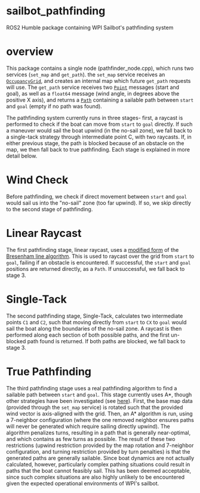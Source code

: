 # sailbot_pathfinding

ROS2 Humble package containing WPI Sailbot's pathfinding system

# overview

This package contains a single node (pathfinder_node.cpp), which runs two services (`set_map` and `get_path`). the `set_map` service receives an [`OccupancyGrid`](https://docs.ros2.org/foxy/api/nav_msgs/msg/OccupancyGrid.html), and creates an internal map which future `get_path` requests will use. The `get_path` service receives two [`Point`](https://docs.ros2.org/foxy/api/geometry_msgs/msg/Point.html) messages (start and goal), as well as a `float64` message (wind angle, in degrees above the positive X axis), and returns a [`Path`](https://docs.ros2.org/foxy/api/nav_msgs/msg/Path.html) containing a sailable path between `start` and `goal` (empty if no path was found).

The pathfinding system currently runs in three stages- first, a raycast is performed to check if the boat can move from `start` to `goal` directly. If such a maneuver would sail the boat upwind (in the no-sail zone), we fall back to a single-tack strategy through intermediate point C, with two raycasts. If, in either previous stage, the path is blocked because of an obstacle on the map, we then fall back to true pathfinding. Each stage is explained in more detail below.

# Wind Check
Before pathfinding, we check if direct movement between `start` and `goal` would sail us into the "no-sail" zone (too far upwind). If so, we skip directly to the second stage of pathfinding.

# Linear Raycast
The first pathfinding stage, linear raycast, uses a [modified form](http://eugen.dedu.free.fr/projects/bresenham/) of the [Bresenham line algorithm](https://en.wikipedia.org/wiki/Bresenham%27s_line_algorithm). This is used to raycast over the grid from `start` to `goal`, failing if an obstacle is encountered. If successful, the `start` and `goal` positions are returned directly, as a `Path`. If unsuccessful, we fall back to stage 3.

# Single-Tack
The second pathfinding stage, Single-Tack, calculates two intermediate points `C1` and `C2`, such that moving directly from `start` to `CX` to `goal` would sail the boat along the boundaries of the no-sail zone. A raycast is then performed along each section of both possible paths, and the first un-blocked path found is returned. If both paths are blocked, we fall back to stage 3.

# True Pathfinding
The third pathfinding stage uses a real pathfinding algorithm to find a sailable path between `start` and `goal`. This stage currently uses A*, though other strategies have been investigated (see [here](https://github.com/wpisailbot/pathfinding_playground)). First, the base map data (provided through the `set_map` service) is rotated such that the provided wind vector is axis-aligned with the grid. Then, an A* algorithm is run, using a 7-neighbor configuration (where the one removed neighbor ensures paths will never be generated which require sailing directly upwind). The algorithm penalizes turns, resulting in a path that is generally near-optimal, and which contains as few turns as possible. The result of these two restrictions (upwind restriction provided by the map rotation and 7-neighbor configuration, and turning restriction provided by turn penalties) is that the generated paths are generally sailable. Since boat dynamics are not actually calculated, however, particularly complex pathing situations could result in paths that the boat cannot feasibly sail. This has been deemed acceptable, since such complex situations are also highly unlikely to be encountered given the expected operational environments of WPI's sailbot.